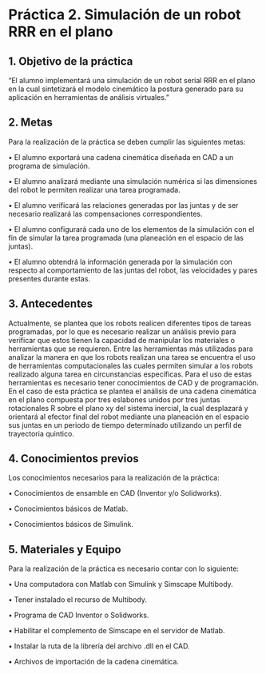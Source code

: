 # Práctica 2. Simulación de un robot RRR en el plano


## 1. Objetivo de la práctica

“El alumno implementará una simulación de un robot serial RRR en el plano en la cual sintetizará el modelo cinemático la postura generado para su aplicación en herramientas de análisis virtuales.”

## 2. Metas

Para la realización de la práctica se deben cumplir las siguientes metas:

•	El alumno exportará una cadena cinemática diseñada en CAD a un programa de simulación.

•	El alumno analizará mediante una simulación numérica si las dimensiones del robot le permiten realizar una tarea programada.

•	El alumno verificará las relaciones generadas por las juntas y de ser necesario realizará las compensaciones correspondientes.

•	El alumno configurará cada uno de los elementos de la simulación con el fin de simular la tarea programada (una planeación en el espacio de las juntas).

•	El alumno obtendrá la información generada por la simulación con respecto al comportamiento de las juntas del robot, las velocidades y pares presentes durante estas.

## 3. Antecedentes

Actualmente, se plantea que los robots realicen diferentes tipos de tareas programadas, por lo que es necesario realizar un análisis previo para verificar que estos tienen la capacidad de manipular los materiales o herramientas que se requieren. Entre las herramientas más utilizadas para analizar la manera en que los robots realizan una tarea se encuentra el uso de herramientas computacionales las cuales permiten simular a los robots realizado alguna tarea en circunstancias específicas. Para el uso de estas herramientas es necesario tener conocimientos de CAD y de programación. En el caso de esta práctica se plantea el análisis de una cadena cinemática en el plano compuesta por tres eslabones unidos por tres juntas rotacionales R sobre el plano xy del sistema inercial, la cual desplazará y orientará al efector final del robot mediante una planeación en el espacio sus juntas en un periodo de tiempo determinado utilizando un perfil de trayectoria quintico. 

## 4. Conocimientos previos

Los conocimientos necesarios para la realización de la práctica:

•	Conocimientos de ensamble en CAD (Inventor y/o Solidworks).

•	Conocimientos básicos de Matlab.

•	Conocimientos básicos de Simulink.


## 5.	Materiales y Equipo

Para la realización de la práctica es necesario contar con lo siguiente:

•	Una computadora con Matlab con Simulink y Simscape Multibody.

•	Tener instalado el recurso de Multibody. 

•	Programa de CAD Inventor o Solidworks.

•	Habilitar el complemento de Simscape en el servidor de Matlab.

•	Instalar la ruta de la librería del archivo .dll en el CAD. 

•	Archivos de importación de la cadena cinemática. 





